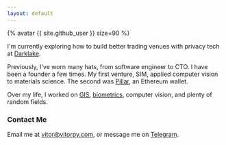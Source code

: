 ```yaml
---
layout: default
---
```


{% avatar {{ site.github_user }} size=90 %}

I'm currently exploring how to build better trading venues with privacy tech at [Darklake](https://darklake.fi).

Previously, I've worn many hats, from software engineer to CTO. I have been a founder a few times. My first venture, SIM, applied computer vision to materials science. The second was [Pillar](https://pillar.fi), an Ethereum wallet.

Over my life, I worked on [GIS](https://www.dpi.inpe.br/spring/), [biometrics](https://github.com/vitorpy/qwsqviewer), computer vision, and plenty of random fields.


### Contact Me

Email me at [vitor@vitorpy.com](mailto:vitor@vitorpy.com), or message me on [Telegram](https://t.me/vitorpyb).
